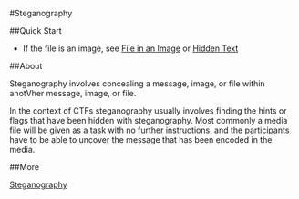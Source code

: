 #Steganography

##Quick Start

* If the file is an image, see [File in an Image](./file-in-image/) or [Hidden Text](./invisible-text/)

##About

Steganography involves concealing a message, image, or file within anotVher message, image, or file.

In the context of CTFs steganography usually involves finding the hints or flags that have been hidden with steganography.  Most commonly a media file will be given as a task with no further instructions, and the participants have to be able to uncover the message that has been encoded in the media.

##More

[Steganography](http://en.wikipedia.org/wiki/Steganography)

